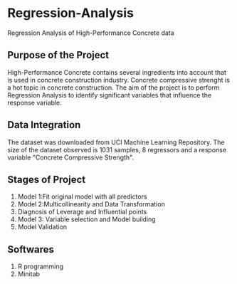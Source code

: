 # Regression-Analysis
Regression Analysis of High-Performance Concrete data

## Purpose of the Project
High-Performance Concrete contains several ingredients into account that is used in concrete construction industry. 
Concrete compressive strenght is a hot topic in concrete construction. The aim of the project is to perform Regression Analysis to identify significant variables that influence the response variable.

## Data Integration
The dataset was downloaded from UCI Machine Learning Repository. The size of the dataset observed is 1031 samples, 8 regressors and a response variable "Concrete Compressive Strength".

## Stages of Project
1) Model 1:Fit original model with all predictors
2) Model 2:Multicollinearity and Data Transformation
3) Diagnosis of Leverage and Influential points
4) Model 3: Variable selection and Model building
5) Model Validation

## Softwares
1) R programming
2) Minitab
